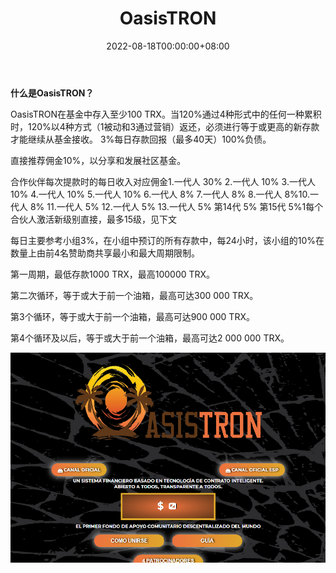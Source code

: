 ﻿---
title: "OasisTRON"
description: "您可以通过将至少100 TRX存入基金来参与OasisTron，您现在可以获得120%的退款。3% 每日 + top4 + 10% 直接参考"
date: 2022-08-18T00:00:00+08:00
lastmod: 2022-08-18T00:00:00+08:00
draft: false
authors: ["june"]
featuredImage: "oasistron.png"
tags: ["High risk","OasisTRON"]
categories: ["nfts"]
nfts: ["High risk"]
blockchain: "TRON"
website: "https://www.bitdegree.org/crypto-tracker/top-tron-dapps/oasistron"
twitter: ""
discord: ""
telegram: ""
github: ""
youtube: ""
twitch: ""
facebook: ""
instagram: ""
reddit: ""
medium: ""
steam: ""
gitbook: ""
googleplay: ""
appstore: ""
status: "Live"
weight: 
lightgallery: true
toc: true
pinned: false
recommend: false
recommend1: false
---



**什么是OasisTRON？**

OasisTRON在基金中存入至少100 TRX。当120%通过4种形式中的任何一种累积时，120%以4种方式（1被动和3通过营销）返还，必须进行等于或更高的新存款才能继续从基金接收。
3%每日存款回报（最多40天）100%负债。

直接推荐佣金10%，以分享和发展社区基金。

合作伙伴每次提款时的每日收入对应佣金1.一代人 30% 2.一代人 10% 3.一代人 10% 4.一代人 10% 5.一代人 10% 6.一代人 8% 7.一代人 8% 8.一代人 8%10.一代人 8% 11.一代人 5% 12.一代人 5% 13.一代人 5% 第14代 5% 第15代 5%1每个合伙人激活新级别直接，最多15级，见下文

每日主要参考小组3%，在小组中预订的所有存款中，每24小时，该小组的10%在数量上由前4名赞助商共享最小和最大周期限制。

第一周期，最低存款1000 TRX，最高100000 TRX。

第二次循环，等于或大于前一个油箱，最高可达300 000 TRX。

第3个循环，等于或大于前一个油箱，最高可达900 000 TRX。

第4个循环及以后，等于或大于前一个油箱，最高可达2 000 000 TRX。

![img](08.png)

